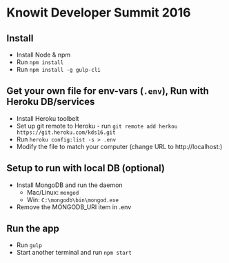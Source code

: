 # Knowit Developer Summit 2016

## Install
* Install Node & npm
* Run `npm install`
* Run `npm install -g gulp-cli`

## Get your own file for env-vars (`.env`), Run with Heroku DB/services
* Install Heroku toolbelt
* Set up git remote to Heroku - run `git remote add herkou https://git.heroku.com/kds16.git`
* Run `heroku config:list -s > .env`
* Modify the file to match your computer (change URL to http://localhost:<port>)

## Setup to run with local DB (optional)
* Install MongoDB and run the daemon
    * Mac/Linux: `mongod`
    * Win: `C:\mongodb\bin\mongod.exe`
* Remove the MONGODB_URI item in .env

## Run the app
* Run `gulp`
* Start another terminal and run `npm start`
